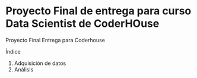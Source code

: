 # Proyecto Final de entrega para curso Data Scientist de CoderHOuse

Proyecto Final Entrega para Coderhouse

Índice

1. Adquisición de datos
2. Análisis
